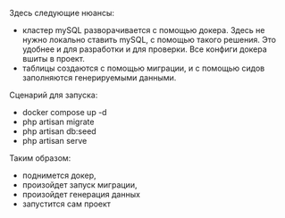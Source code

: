 Здесь следующие нюансы:

+ кластер mySQL разворачивается с помощью докера. Здесь не нужно локально ставить mySQL, с помощью такого решения. Это удобнее и для разработки и для проверки. Все конфиги докера вшиты в проект.
+ таблицы создаются с помощью миграции, и с помощью cидов заполняются генерируемыми данными. 

Сценарий для запуска: 

- docker compose up -d
- php artisan migrate 
- php artisan db:seed
- php artisan serve  

Таким образом: 

- поднимется докер, 
- произойдет запуск миграции, 
- произойдет генерация данных 
- запустится сам проект
